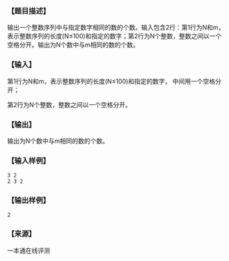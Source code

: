 ### 【题目描述】

输出一个整数序列中与指定数字相同的数的个数。输入包含2行：第1行为N和m，表示整数序列的长度(N≤100)和指定的数字；第2行为N个整数，整数之间以一个空格分开。输出为N个数中与m相同的数的个数。

### 【输入】

第1行为N和m，表示整数序列的长度(N≤100)和指定的数字， 中间用一个空格分开；

第2行为N个整数，整数之间以一个空格分开。

### 【输出】

输出为N个数中与m相同的数的个数。

### 【输入样例】

```
3 2
2 3 2

```

### 【输出样例】

```
2
```


 ### 【来源】

 一本通在线评测 